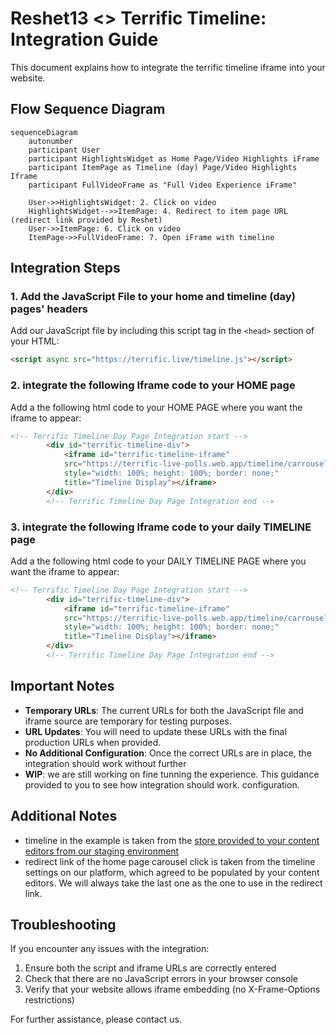 # Reshet13 <> Terrific Timeline: Integration Guide

This document explains how to integrate the terrific timeline iframe into your website.

## Flow Sequence Diagram
```mermaid
sequenceDiagram
    autonumber
    participant User
    participant HighlightsWidget as Home Page/Video Highlights iFrame
    participant ItemPage as Timeline (day) Page/Video Highlights Iframe
    participant FullVideoFrame as "Full Video Experience iFrame"

    User->>HighlightsWidget: 2. Click on video 
    HighlightsWidget-->>ItemPage: 4. Redirect to item page URL (redirect link provided by Reshet)
    User->>ItemPage: 6. Click on video
    ItemPage->>FullVideoFrame: 7. Open iFrame with timeline
```
    

## Integration Steps

### 1. Add the JavaScript File to your home and timeline (day) pages' headers

Add our JavaScript file by including this script tag in the `<head>` section of your HTML:

```html
<script async src="https://terrific.live/timeline.js"></script>
```

### 2. integrate the following Iframe code to your HOME page

Add a the following html code to your HOME PAGE where you want the iframe to appear:
```html
<!-- Terrific Timeline Day Page Integration start -->
        <div id="terrific-timeline-div">
            <iframe id="terrific-timeline-iframe"
            src="https://terrific-live-polls.web.app/timeline/carrousel?id=pegQgyJj2m8oeGqczIWx&number-of-items=4&is-redirect=true"
            style="width: 100%; height: 100%; border: none;"
            title="Timeline Display"></iframe>
        </div>
        <!-- Terrific Timeline Day Page Integration end -->
```

### 3. integrate the following Iframe code to your daily TIMELINE page

Add a the following html code to your DAILY TIMELINE PAGE where you want the iframe to appear:

```html
<!-- Terrific Timeline Day Page Integration start -->
        <div id="terrific-timeline-div">
            <iframe id="terrific-timeline-iframe"
            src="https://terrific-live-polls.web.app/timeline/carrousel?id=pegQgyJj2m8oeGqczIWx&number-of-items=4&is-redirect=false"
            style="width: 100%; height: 100%; border: none;"
            title="Timeline Display"></iframe>
        </div>
        <!-- Terrific Timeline Day Page Integration end -->
```

## Important Notes

- **Temporary URLs**: The current URLs for both the JavaScript file and iframe source are temporary for testing purposes.
- **URL Updates**: You will need to update these URLs with the final production URLs when provided.
- **No Additional Configuration**: Once the correct URLs are in place, the integration should work without further 
- **WIP**: we are still working on fine tunning the experience. This guidance provided to you to see how integration should work.
configuration.

## Additional Notes
- timeline in the example is taken from the [store provided to your content editors from our staging environment](https://terrific-live-polls.web.app/timeline/display?id=pegQgyJj2m8oeGqczIWx)
- redirect link of the home page carousel click is taken from the timeline settings on our platform, which agreed to be populated by your content editors. We will always take the last one as the one to use in the redirect link.

## Troubleshooting

If you encounter any issues with the integration:
1. Ensure both the script and iframe URLs are correctly entered
2. Check that there are no JavaScript errors in your browser console
3. Verify that your website allows iframe embedding (no X-Frame-Options restrictions)

For further assistance, please contact us. 